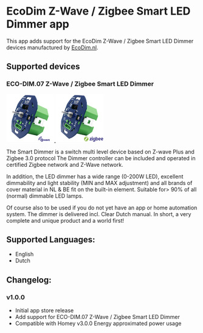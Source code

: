 # EcoDim Z-Wave / Zigbee Smart LED Dimmer app

This app adds support for the EcoDim Z-Wave / Zigbee Smart LED Dimmer devices manufactured by [EcoDim.nl](https://www.ecodim.nl/eco-dim07-zigbee-z-wave-smart-led-dimmer.html).  

## Supported devices

### ECO-DIM.07 Z-Wave / Zigbee Smart LED Dimmer
<a href="https://www.ecodim.nl/eco-dim07-zigbee-z-wave-smart-led-dimmer.html">
  <img src="https://raw.githubusercontent.com/EcoDimBV/nl.EcoDim/master/drivers/eco-dim07-z-wave/assets/images/large.png" width="25%" height="25%">
</a><a href="https://www.ecodim.nl/eco-dim07-zigbee-z-wave-smart-led-dimmer.html">
  <img src="https://raw.githubusercontent.com/EcoDimBV/nl.EcoDim/master/drivers/eco-dim07-zigbee/assets/images/large.png" width="25%" height="25%">
</a>  

The Smart Dimmer is a switch multi level device based on Z-wave Plus and Zigbee 3.0 protocol The Dimmer controller can be included and operated in certified Zigbee network and Z-Wave network.

In addition, the LED dimmer has a wide range (0-200W LED), excellent dimmability and light stability (MIN and MAX adjustment) and all brands of cover material in NL & BE fit on the built-in element.
Suitable for> 90% of all (normal) dimmable LED lamps.

Of course also to be used if you do not yet have an app or home automation system. The dimmer is delivered incl. Clear Dutch manual. In short, a very complete and unique product and a world first!

## Supported Languages:
* English
* Dutch

## Changelog:

### v1.0.0
* Initial app store release   
* Add support for ECO-DIM.07 Z-Wave / Zigbee Smart LED Dimmer   
* Compatible with Homey v3.0.0 Energy approximated power usage      
